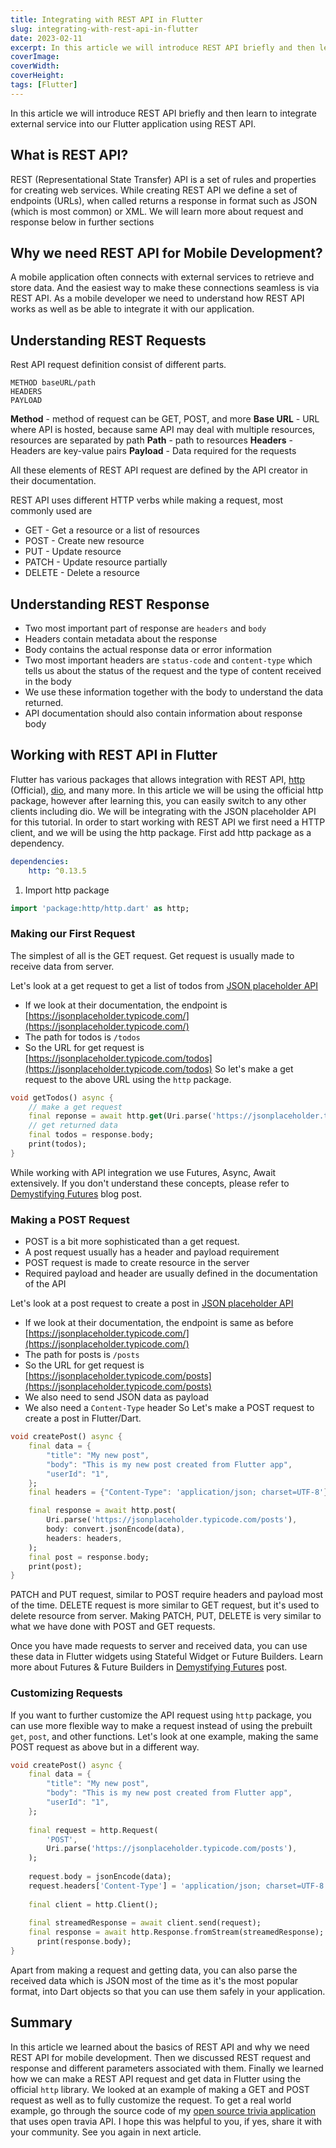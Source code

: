 ```yaml
---
title: Integrating with REST API in Flutter
slug: integrating-with-rest-api-in-flutter
date: 2023-02-11
excerpt: In this article we will introduce REST API briefly and then learn to integrate external service into our Flutter application using REST API. We will be using the official http package however after learning the fundamentals you will be able to use any other library to make a http request in Flutter.
coverImage:
coverWidth:
coverHeight:
tags: [Flutter]
---
```


In this article we will introduce REST API briefly and then learn to integrate external service into our Flutter application using REST API.

## What is REST API?

REST (Representational State Transfer) API is a set of rules and properties for creating web services. While creating REST API we define a set of endpoints (URLs), when called returns a response in format such as JSON (which is most common) or XML. We will learn more about request and response below in further sections

## Why we need REST API for Mobile Development?

A mobile application often connects with external services to retrieve and store data. And the easiest way to make these connections seamless is via REST API. As a mobile developer we need to understand how REST API works as well as be able to integrate it with our application.

## Understanding REST Requests

Rest API request definition consist of different parts.

```
METHOD baseURL/path
HEADERS
PAYLOAD
```

**Method** - method of request can be GET, POST, and more
**Base URL** - URL where API is hosted, because same API may deal with multiple resources, resources are separated by path
**Path** - path to resources
**Headers** - Headers are key-value pairs
**Payload** - Data required for the requests

All these elements of REST API request are defined by the API creator in their documentation.

REST API uses different HTTP verbs while making a request, most commonly used are
* GET - Get a resource or a list of resources
* POST - Create new resource
* PUT - Update resource
* PATCH - Update resource partially
* DELETE - Delete a resource

## Understanding REST Response

* Two most important part of response are `headers` and `body`
* Headers contain metadata about the response
* Body contains the actual response data or error information
* Two most important headers are `status-code` and `content-type` which tells us about the status of the request and the type of content received in the body
* We use these information together with the body to understand the data returned.
* API documentation should also contain information about response body

## Working with REST API in Flutter

Flutter has various packages that allows integration with REST API, [http](https://pub.dev/packages/http) (Official), [dio](https://pub.dev/packages/dio), and many more. In this article we will be using the official http package, however after learning this, you can easily switch to any other clients including dio. We will be integrating with the JSON placeholder API for this tutorial. In order to start working with REST API we first need a HTTP client, and we will be using the http package. First add http package as a dependency.

```yaml
dependencies:
	http: ^0.13.5
```

1. Import http package
```dart
import 'package:http/http.dart' as http;	
```

### Making our First Request

The simplest of all is the GET request. Get request is usually made to receive data from server.

Let's look at a get request to get a list of todos from [JSON placeholder API](https://jsonplaceholder.typicode.com/guide/)
* If we look at their documentation, the endpoint is [https://jsonplaceholder.typicode.com/](https://jsonplaceholder.typicode.com/)
* The path for todos is `/todos`
* So the URL for get request is [https://jsonplaceholder.typicode.com/todos](https://jsonplaceholder.typicode.com/todos) 
So let's make a get request to the above URL using the `http` package.

```dart
void getTodos() async {
	// make a get request
	final reponse = await http.get(Uri.parse('https://jsonplaceholder.typicode.com/todos'));
	// get returned data
	final todos = response.body;
	print(todos);
}
```

While working with API integration we use Futures, Async, Await extensively. If you don't understand these concepts, please refer to [Demystifying Futures](https://dlohani.com.np/blog/demystifying-futures) blog post.

### Making a POST Request

* POST is a bit more sophisticated than a get request.
* A post request usually has a header and payload requirement
* POST request is made to create resource in the server
* Required payload and header are usually defined in the documentation of the API

Let's look at a post request to create a post in [JSON placeholder API](https://jsonplaceholder.typicode.com/guide/)
* If we look at their documentation, the endpoint is same as before [https://jsonplaceholder.typicode.com/](https://jsonplaceholder.typicode.com/)
* The path for posts is `/posts`
* So the URL for get request is [https://jsonplaceholder.typicode.com/posts](https://jsonplaceholder.typicode.com/posts)
* We also need to send JSON data as payload
* We also need a `Content-Type` header
So Let's make a POST request to create a post in Flutter/Dart.
```dart
void createPost() async {
	final data = {
		"title": "My new post",
		"body": "This is my new post created from Flutter app",
		"userId": "1",
	};
	final headers = {"Content-Type": 'application/json; charset=UTF-8'};

	final response = await http.post(
		Uri.parse('https://jsonplaceholder.typicode.com/posts'),
		body: convert.jsonEncode(data),
		headers: headers,
	);
	final post = response.body;
	print(post);
}
```

PATCH and PUT request, similar to POST require headers and payload most of the time. DELETE request is more similar to GET request, but it's used to delete resource from server. Making PATCH, PUT, DELETE is very similar to what we have done with POST and GET requests.

Once you have made requests to server and received data, you can use these data in Flutter widgets using Stateful Widget or Future Builders. Learn more about Futures & Future Builders in [Demystifying Futures](https://dlohani.com.np/blog/demystifying-futures) post.

### Customizing Requests

If you want to further customize the API request using `http` package, you can use more flexible way to make a request instead of using the prebuilt `get`, `post`, and other functions. Let's look at one example, making the same POST request as above but in a different way.

```dart
void createPost() async {
	final data = {
	    "title": "My new post",
	    "body": "This is my new post created from Flutter app",
	    "userId": "1",
	};
	
	final request = http.Request(
	    'POST',
	    Uri.parse('https://jsonplaceholder.typicode.com/posts'),
	);
	
	request.body = jsonEncode(data);
	request.headers['Content-Type'] = 'application/json; charset=UTF-8';
	
	final client = http.Client();
	
	final streamedResponse = await client.send(request);
	final response = await http.Response.fromStream(streamedResponse);
	  print(response.body);
}
```

Apart from making a request and getting data, you can also parse the received data which is JSON most of the time as it's the most popular format, into Dart objects so that you can use them safely in your application.

## Summary

In this article we learned about the basics of REST API and why we need REST API for mobile development. Then we discussed REST request and response and different parameters associated with them. Finally we learned how we can make a REST API request and get data in Flutter using the official `http` library. We looked at an example of making a GET and POST request as well as to fully customize the request. To get a real world example, go through the source code of my [open source trivia application](https://github.com/lohanidamodar/flutter_opentrivia) that uses open travia API. I hope this was helpful to you, if yes, share it with your community. See you again in next article.